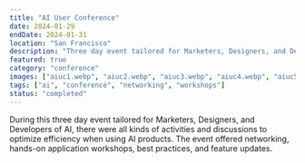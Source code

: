```yaml
---
title: "AI User Conference"
date: 2024-01-29
endDate: 2024-01-31
location: "San Francisco"
description: "Three day event tailored for Marketers, Designers, and Developers of AI, featuring networking, hands-on workshops, and feature updates."
featured: true
category: "conference"
images: ["aiuc1.webp", "aiuc2.webp", "aiuc3.webp", "aiuc4.webp", "aiuc5.webp", "aiuc6.png"]
tags: ["ai", "conference", "networking", "workshops"]
status: "completed"
---
```


During this three day event tailored for Marketers, Designers, and Developers of AI, there were all kinds of activities and discussions to optimize efficiency when using AI products. The event offered networking, hands-on application workshops, best practices, and feature updates.